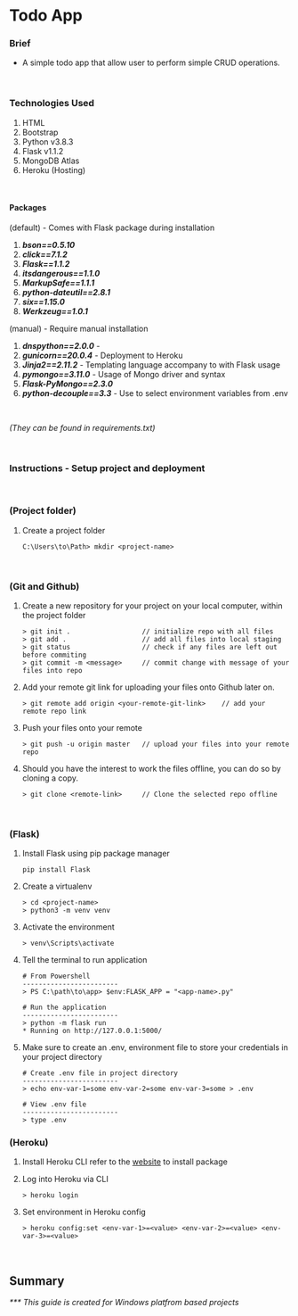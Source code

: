 # Todo App

### Brief

* A simple todo app that allow user to perform simple CRUD operations.

<br>

### Technologies Used

1. HTML
1. Bootstrap
1. Python v3.8.3 
1. Flask v1.1.2
1. MongoDB Atlas
1. Heroku (Hosting)

<br>

#### Packages
(default) - Comes with Flask package during installation

1. **_bson==0.5.10_**
1. **_click==7.1.2_**
1. **_Flask==1.1.2_**
1. **_itsdangerous==1.1.0_**
1. **_MarkupSafe==1.1.1_**
1. **_python-dateutil==2.8.1_**
1. **_six==1.15.0_**
1. **_Werkzeug==1.0.1_**

(manual) - Require manual installation
1. **_dnspython==2.0.0_** - 
1. **_gunicorn==20.0.4_** - Deployment to Heroku
1. **_Jinja2==2.11.2_** - Templating language accompany to with Flask usage
1. **_pymongo==3.11.0_** - Usage of Mongo driver and syntax
1. **_Flask-PyMongo==2.3.0_**
1. **_python-decouple==3.3_** - Use to select environment variables from .env

<br>

*(They can be found in requirements.txt)*

<br>

### Instructions - Setup project and deployment

<br>

### (Project folder)

1. Create a project folder
    ```
    C:\Users\to\Path> mkdir <project-name>
    ```

<br>

### (Git and Github)

1. Create a new repository for your project on your local computer, within the project folder
    ```
    > git init .                  // initialize repo with all files
    > git add .                   // add all files into local staging
    > git status                  // check if any files are left out before commiting
    > git commit -m <message>     // commit change with message of your files into repo
    ```
2. Add your remote git link for uploading your files onto Github later on.
    ```
    > git remote add origin <your-remote-git-link>    // add your remote repo link
    ```
3. Push your files onto your remote
    ```
    > git push -u origin master   // upload your files into your remote repo
    ```

4. Should you have the interest to work the files offline, you can do so by cloning a copy.
    ```
    > git clone <remote-link>     // Clone the selected repo offline
    ```

<br>

### (Flask)
1. Install Flask using pip package manager
    ```
    pip install Flask
    ```

2. Create a virtualenv
    ```
    > cd <project-name>
    > python3 -m venv venv
    ```

3. Activate the environment
    ```
    > venv\Scripts\activate
    ```

4. Tell the terminal to run application

    ```
    # From Powershell
    ------------------------
    > PS C:\path\to\app> $env:FLASK_APP = "<app-name>.py"

    # Run the application
    ------------------------
    > python -m flask run
    * Running on http://127.0.0.1:5000/
    ```

5. Make sure to create an .env, environment file to store your credentials in your project directory
    ```
    # Create .env file in project directory
    ------------------------
    > echo env-var-1=some env-var-2=some env-var-3=some > .env
    
    # View .env file
    ------------------------
    > type .env
    ```


### (Heroku)
1. Install Heroku CLI refer to the [website](https://devcenter.heroku.com/articles/heroku-cli) to install package

2. Log into Heroku via CLI
    ```
    > heroku login
    ```

3. Set environment in Heroku config
    ```
    > heroku config:set <env-var-1>=<value> <env-var-2>=<value> <env-var-3>=<value>
    ```


<br>


## Summary
_*** This guide is created for Windows platfrom based projects_
